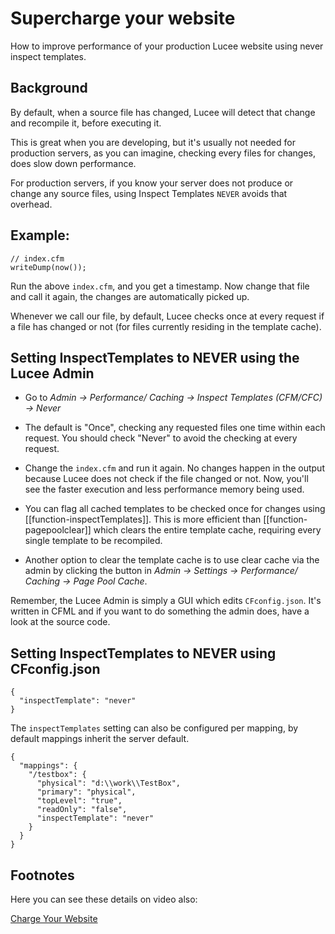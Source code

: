 <!--
{
  "title": "Supercharge your website",
  "id": "supercharge-your-website",
  "description": "This document explains how you can improve the performance of your website in a very short time with Lucee.",
  "keywords": [
    "Supercharge website",
    "Performance",
    "Caching",
    "Template cache",
    "Lucee"
  ],
  "categories": [
    "server"
  ]
}
-->

# Supercharge your website

How to improve performance of your production Lucee website using never inspect templates.

## Background

By default, when a source file has changed, Lucee will detect that change and recompile it, before executing it.

This is great when you are developing, but it's usually not needed for production servers, as you can imagine, checking every files for changes, does slow down performance.

For production servers, if you know your server does not produce or change any source files, using Inspect Templates `NEVER` avoids that overhead.

## Example:

```luceescript
// index.cfm
writeDump(now());
```

Run the above `index.cfm`, and you get a timestamp. Now change that file and call it again, the changes are automatically picked up.

Whenever we call our file, by default, Lucee checks once at every request if a file has changed or not (for files currently residing in the template cache).

## Setting InspectTemplates to NEVER using the Lucee Admin

- Go to _Admin -> Performance/ Caching -> Inspect Templates (CFM/CFC) -> Never_

- The default is "Once", checking any requested files one time within each request. You should check "Never" to avoid the checking at every request.

- Change the `index.cfm` and run it again. No changes happen in the output because Lucee does not check if the file changed or not. Now, you'll see the faster execution and less performance memory being used.

- You can flag all cached templates to be checked once for changes using [[function-inspectTemplates]]. This is more efficient than [[function-pagepoolclear]] which clears the entire template cache,  requiring every single template to be recompiled.

- Another option to clear the template cache is to use clear cache via the admin by clicking the button in _Admin -> Settings -> Performance/ Caching -> Page Pool Cache_.

Remember, the Lucee Admin is simply a GUI which edits `CFconfig.json`. It's written in CFML and if you want to do something the admin does, have a look at the source code.

## Setting InspectTemplates to NEVER using CFconfig.json

```
{ 
  "inspectTemplate": "never"
}
```

The `inspectTemplates` setting can also be configured per mapping, by default mappings inherit the server default.

```
{
  "mappings": {
    "/testbox": {
      "physical": "d:\\work\\TestBox",
      "primary": "physical",
      "topLevel": "true",
      "readOnly": "false",
      "inspectTemplate": "never"
    }
  }
}
```

## Footnotes

Here you can see these details on video also:

[Charge Your Website](https://youtu.be/w-eeigEkmn0)
